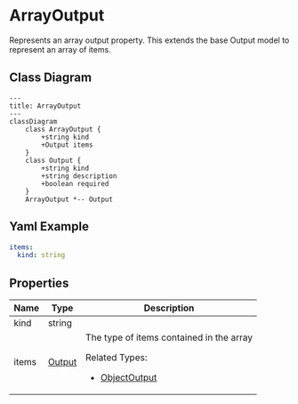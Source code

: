 # ArrayOutput

Represents an array output property.
This extends the base Output model to represent an array of items.

## Class Diagram

```mermaid
---
title: ArrayOutput
---
classDiagram
    class ArrayOutput {
        +string kind
        +Output items
    }
    class Output {
        +string kind
        +string description
        +boolean required
    }
    ArrayOutput *-- Output
```



## Yaml Example
```yaml
items:
  kind: string

```




## Properties

| Name | Type | Description |
| ---- | ---- | ----------- |
| kind | string |   |
| items | [Output](Output.md) | The type of items contained in the array <p>Related Types:<ul><li>[ObjectOutput](ObjectOutput.md)</li></ul></p> |




